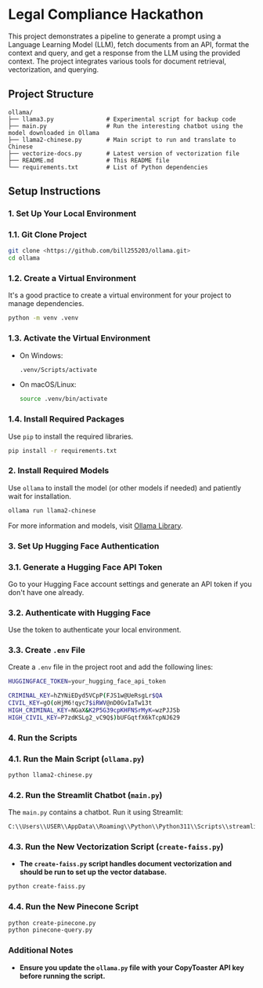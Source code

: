 # Legal Compliance Hackathon

This project demonstrates a pipeline to generate a prompt using a Language Learning Model (LLM), fetch documents from an API, format the context and query, and get a response from the LLM using the provided context. The project integrates various tools for document retrieval, vectorization, and querying.

## Project Structure

```
ollama/
├── llama3.py               # Experimental script for backup code
├── main.py                 # Run the interesting chatbot using the model downloaded in Ollama
├── llama2-chinese.py       # Main script to run and translate to Chinese
├── vectorize-docs.py       # Latest version of vectorization file
├── README.md               # This README file
└── requirements.txt        # List of Python dependencies

```

## Setup Instructions

### 1. Set Up Your Local Environment

### 1.1. Git Clone Project

```bash
git clone <https://github.com/bill255203/ollama.git>
cd ollama

```

### 1.2. Create a Virtual Environment

It's a good practice to create a virtual environment for your project to manage dependencies.

```bash
python -m venv .venv

```

### 1.3. Activate the Virtual Environment

- On Windows:

  ```bash
  .venv/Scripts/activate

  ```

- On macOS/Linux:

  ```bash
  source .venv/bin/activate

  ```

### 1.4. Install Required Packages

Use `pip` to install the required libraries.

```bash
pip install -r requirements.txt

```

### 2. Install Required Models

Use `ollama` to install the model (or other models if needed) and patiently wait for installation.

```bash
ollama run llama2-chinese

```

For more information and models, visit [Ollama Library](https://ollama.com/library).

### 3. Set Up Hugging Face Authentication

### 3.1. Generate a Hugging Face API Token

Go to your Hugging Face account settings and generate an API token if you don't have one already.

### 3.2. Authenticate with Hugging Face

Use the token to authenticate your local environment.

### 3.3. Create `.env` File

Create a `.env` file in the project root and add the following lines:

```bash
HUGGINGFACE_TOKEN=your_hugging_face_api_token

CRIMINAL_KEY=hZYNiEDyd5VCpP(FJS1w@UeRsgLr$QA
CIVIL_KEY=gO(oHjM6!qyc7$iRWV@nD0GvIaTw13t
HIGH_CRIMINAL_KEY=NGaX&K2P5G39cpKHFNSrMyK=wzPJJSb
HIGH_CIVIL_KEY=P7zdKSLg2_vC9Q$)bUFGqtfX6kTcpNJ629

```

### 4. Run the Scripts

### 4.1. Run the Main Script (`ollama.py`)

```bash
python llama2-chinese.py

```

### 4.2. Run the Streamlit Chatbot (`main.py`)

The `main.py` contains a chatbot. Run it using Streamlit:

```bash
C:\\Users\\USER\\AppData\\Roaming\\Python\\Python311\\Scripts\\streamlit run main.py

```

### 4.3. Run the New Vectorization Script (`create-faiss.py`)

- **The `create-faiss.py` script handles document vectorization and should be run to set up the vector database.**

```bash
python create-faiss.py
```

### 4.4. Run the New Pinecone Script

```bash
python create-pinecone.py
python pinecone-query.py
```

### Additional Notes

- **Ensure you update the `ollama.py` file with your CopyToaster API key before running the script.**
